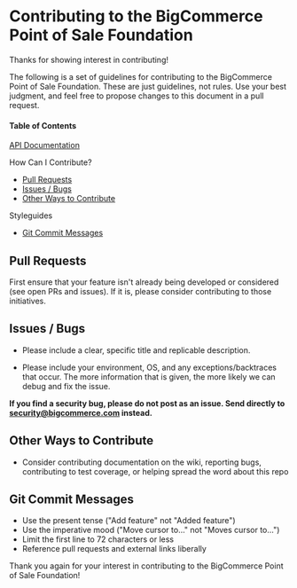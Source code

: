 # Contributing to the BigCommerce Point of Sale Foundation
Thanks for showing interest in contributing!

The following is a set of guidelines for contributing to the BigCommerce Point of Sale Foundation. These are just guidelines, not rules. Use your best judgment, and feel free to propose changes to this document in a pull request.

#### Table of Contents

[API Documentation](https://developer.bigcommerce.com/api)

How Can I Contribute?
  * [Pull Requests](#pull-requests)
  * [Issues / Bugs](#issues--bugs)
  * [Other Ways to Contribute](#other-ways-to-contribute)

Styleguides
  * [Git Commit Messages](#git-commit-messages)

## Pull Requests

First ensure that your feature isn't already being developed or considered (see open PRs and issues). 
If it is, please consider contributing to those initiatives.

## Issues / Bugs
 
* Please include a clear, specific title and replicable description.

* Please include your environment, OS, and any exceptions/backtraces that occur. The more
information that is given, the more likely we can debug and fix the issue.

**If you find a security bug, please do not post as an issue. Send directly to security@bigcommerce.com 
instead.**

## Other Ways to Contribute

* Consider contributing documentation on the wiki, reporting bugs, contributing to test coverage,
or helping spread the word about this repo

## Git Commit Messages

* Use the present tense ("Add feature" not "Added feature")
* Use the imperative mood ("Move cursor to..." not "Moves cursor to...")
* Limit the first line to 72 characters or less
* Reference pull requests and external links liberally

Thank you again for your interest in contributing to the BigCommerce Point of Sale Foundation!
